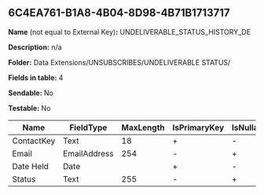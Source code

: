 ## 6C4EA761-B1A8-4B04-8D98-4B71B1713717

**Name** (not equal to External Key)**:** UNDELIVERABLE_STATUS_HISTORY_DE

**Description:** n/a

**Folder:** Data Extensions/UNSUBSCRIBES/UNDELIVERABLE STATUS/

**Fields in table:** 4

**Sendable:** No

**Testable:** No

| Name | FieldType | MaxLength | IsPrimaryKey | IsNullable | DefaultValue |
| --- | --- | --- | --- | --- | --- |
| ContactKey | Text | 18 | + | - |  |
| Email | EmailAddress | 254 | - | + |  |
| Date Held | Date |  | + | - |  |
| Status | Text | 255 | - | + |  |
